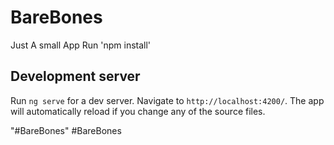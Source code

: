 # BareBones
Just A small App 
Run 'npm install'
## Development server

Run `ng serve` for a dev server. Navigate to `http://localhost:4200/`. The app will automatically reload if you change any of the source files.

"#BareBones" 
#BareBones
